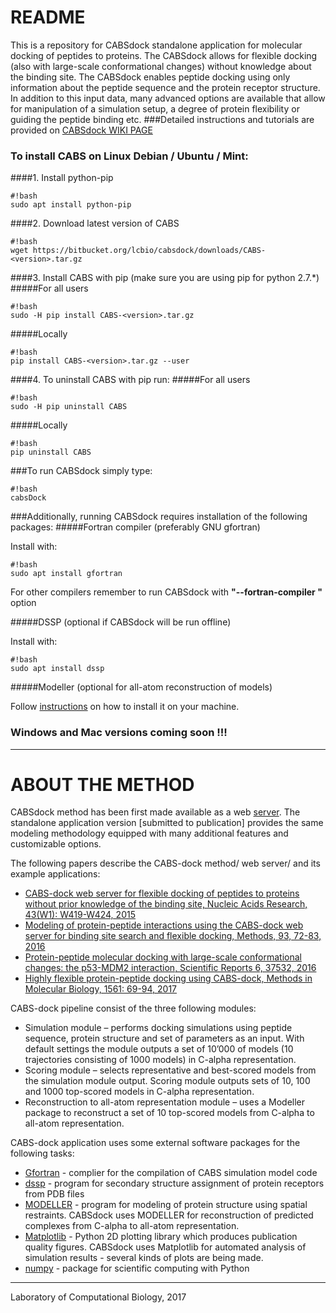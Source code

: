 # README
This is a repository for CABSdock standalone application for molecular docking of peptides to proteins. The CABSdock allows for flexible docking (also with large-scale conformational changes) without knowledge about the binding site. The CABSdock enables peptide docking using only information about the peptide sequence and the protein receptor structure. In addition to this input data, many advanced options are available that allow for manipulation of a simulation setup, a degree of protein flexibility or guiding the peptide binding etc.
###Detailed instructions and tutorials are provided on [CABSdock WIKI PAGE](https://bitbucket.org/lcbio/cabsdock/wiki)
### To install CABS on Linux Debian / Ubuntu / Mint:
####1. Install python-pip
```
#!bash
sudo apt install python-pip
```
####2. Download latest version of CABS
```
#!bash
wget https://bitbucket.org/lcbio/cabsdock/downloads/CABS-<version>.tar.gz
```
####3. Install CABS with pip (make sure you are using pip for python 2.7.*)
#####For all users
```
#!bash
sudo -H pip install CABS-<version>.tar.gz
```
#####Locally
```
#!bash
pip install CABS-<version>.tar.gz --user  
```
####4. To uninstall CABS with pip run:
#####For all users
```
#!bash
sudo -H pip uninstall CABS
```
#####Locally 
```
#!bash
pip uninstall CABS  
```
###To run CABSdock simply type:
```
#!bash
cabsDock
```
###Additionally, running CABSdock requires installation of the following packages:
#####Fortran compiler
(preferably GNU gfortran)

Install with:
```
#!bash
sudo apt install gfortran
```
For other compilers remember to run CABSdock with **"--fortran-compiler <your-compiler>"** option

#####DSSP
(optional if CABSdock will be run offline)

Install with:
```
#!bash
sudo apt install dssp
```
#####Modeller
(optional for all-atom reconstruction of models)

Follow [instructions](https://salilab.org/modeller/download_installation.html) on how to install it on your machine.

### Windows and Mac versions coming soon !!!

------------------------------------------------------------------------------------------------------------------------

# ABOUT THE METHOD #

CABSdock method has been first made available as a web [server](http://biocomp.chem.uw.edu.pl/CABSdock). The standalone application version [submitted to publication] provides the same modeling methodology equipped with many additional features and customizable options.

The following papers describe the CABS-dock method/ web server/ and its example applications:

* [CABS-dock web server for flexible docking of peptides to proteins without prior knowledge of the binding site, Nucleic Acids Research, 43(W1): W419-W424, 2015](https://academic.oup.com/nar/article-lookup/doi/10.1093/nar/gkv456)
* [Modeling of protein-peptide interactions using the CABS-dock web server for binding site search and flexible docking, Methods, 93, 72-83, 2016](http://www.sciencedirect.com/science/article/pii/S1046202315300207)
* [Protein-peptide molecular docking with large-scale conformational changes: the p53-MDM2 interaction, Scientific Reports 6, 37532, 2016](https://www.nature.com/articles/srep37532)
* [Highly flexible protein-peptide docking using CABS-dock, Methods in Molecular Biology, 1561: 69-94, 2017](https://link.springer.com/protocol/10.1007%2F978-1-4939-6798-8_6)

CABS-dock pipeline consist of the three following modules:

* Simulation module – performs docking simulations using peptide sequence, protein structure and set of parameters as an input. With default settings the module outputs a set of 10’000 of models (10 trajectories consisting of 1000 models) in C-alpha representation.
* Scoring module – selects representative and best-scored models from the simulation module output. Scoring module outputs sets of 10, 100 and 1000 top-scored models in C-alpha representation.
* Reconstruction to all-atom representation module – uses a Modeller package to reconstruct a set of 10 top-scored models from C-alpha to all-atom representation.

CABS-dock application uses some external software packages for the following tasks:

* [Gfortran](https://gcc.gnu.org/wiki/GFortran) - complier for the compilation of CABS simulation model code
* [dssp](http://www.cmbi.ru.nl/dssp.html) - program for secondary structure assignment of protein receptors from PDB files
* [MODELLER](https://salilab.org/modeller/) - program for modeling of protein structure using spatial restraints. CABSdock uses MODELLER for reconstruction of predicted complexes from C-alpha to all-atom representation. 
* [Matplotlib](https://matplotlib.org/) - Python 2D plotting library which produces publication quality figures. CABSdock uses Matplotlib for automated analysis of simulation results - several kinds of plots are being made. 
* [numpy](http://www.cmbi.ru.nl/dssp.html) - package for scientific computing with Python

------------------------------------------
Laboratory of Computational Biology, 2017